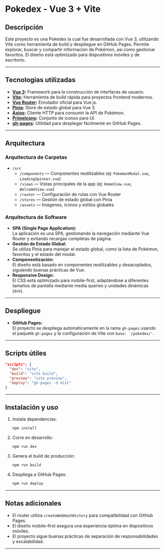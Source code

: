 # Pokedex - Vue 3 + Vite

## Descripción

Este proyecto es una Pokedex la cual fue desarrollada con Vue 3, utilizando Vite como herramienta de build y despliegue en GitHub Pages. Permite explorar, buscar y compartir información de Pokémon, así como gestionar favoritos. El diseño está optimizado para dispositivos móviles y de escritorio.

---

## Tecnologías utilizadas

- **[Vue 3](https://vuejs.org/):** Framework para la construcción de interfaces de usuario.
- **[Vite](https://vitejs.dev/):** Herramienta de build rápida para proyectos frontend modernos.
- **[Vue Router](https://router.vuejs.org/):** Enrutador oficial para Vue.js.
- **[Pinia](https://pinia.vuejs.org/):** Store de estado global para Vue 3.
- **[Axios](https://axios-http.com/):** Cliente HTTP para consumir la API de Pokémon.
- **[PrimeIcons](https://www.primefaces.org/primeicons/):** Conjunto de iconos para UI.
- **[gh-pages](https://www.npmjs.com/package/gh-pages):** Utilidad para desplegar fácilmente en GitHub Pages.

---

## Arquitectura

### Arquitectura de Carpetas

- `/src`
  - `/components` — Componentes reutilizables (ej: `PokemonModal.vue`, `LoadingSpinner.vue`)
  - `/views` — Vistas principales de la app (ej: `HomeView.vue`, `WelcomeView.vue`)
  - `/router` — Configuración de rutas con Vue Router
  - `/stores` — Gestión de estado global con Pinia
  - `/assets` — Imágenes, íconos y estilos globales

### Arquitectura de Software

- **SPA (Single Page Application):**  
  La aplicación es una SPA, gestionando la navegación mediante Vue Router y evitando recargas completas de página.
- **Gestión de Estado Global:**  
  Se utiliza Pinia para manejar el estado global, como la lista de Pokémon, favoritos y el estado del modal.
- **Componentización:**  
  El diseño está basado en componentes reutilizables y desacoplados, siguiendo buenas prácticas de Vue.
- **Responsive Design:**  
  El CSS está optimizado para mobile-first, adaptándose a diferentes tamaños de pantalla mediante media queries y unidades dinámicas (`dvh`).

---

## Despliegue

- **GitHub Pages:**  
  El proyecto se despliega automáticamente en la rama `gh-pages` usando el paquete `gh-pages` y la configuración de Vite con `base: '/pokedex/'`.

---

## Scripts útiles

```json
"scripts": {
  "dev": "vite",
  "build": "vite build",
  "preview": "vite preview",
  "deploy": "gh-pages -d dist"
}
```

---

## Instalación y uso

1. Instala dependencias:
   ```sh
   npm install
   ```
2. Corre en desarrollo:
   ```sh
   npm run dev
   ```
3. Genera el build de producción:
   ```sh
   npm run build
   ```
4. Despliega a GitHub Pages:
   ```sh
   npm run deploy
   ```

---

## Notas adicionales

- El router utiliza `createWebHashHistory` para compatibilidad con GitHub Pages.
- El diseño mobile-first asegura una experiencia óptima en dispositivos móviles.
- El proyecto sigue buenas prácticas de separación de responsabilidades y escalabilidad.

---
